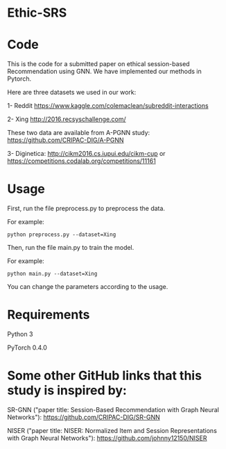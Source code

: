 # Ethic-SRS
# Code 
This is the code for a submitted paper on ethical session-based Recommendation using GNN.
We have implemented our methods in Pytorch.

Here are three datasets we used in our work:

1- Reddit https://www.kaggle.com/colemaclean/subreddit-interactions

2- Xing http://2016.recsyschallenge.com/

These two data are available from A-PGNN study: https://github.com/CRIPAC-DIG/A-PGNN

3- Diginetica: http://cikm2016.cs.iupui.edu/cikm-cup or https://competitions.codalab.org/competitions/11161

# Usage
First, run the file preprocess.py to preprocess the data.

For example:

```python preprocess.py --dataset=Xing```

Then, run the file main.py to train the model.

For example: 

```python main.py --dataset=Xing```

You can change the parameters according to the usage.

# Requirements
Python 3

PyTorch 0.4.0

# Some other GitHub links that this study is inspired by:
SR-GNN ("paper title: Session-Based Recommendation with Graph Neural Networks"): https://github.com/CRIPAC-DIG/SR-GNN

NISER ("paper title: NISER: Normalized Item and Session Representations with Graph Neural Networks"): https://github.com/johnny12150/NISER
